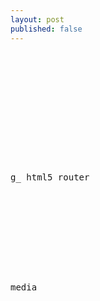 ```yaml
---
layout: post
published: false
---
```


<pre>
<https://github.com/ampedandwired/html-webpack-plugin>
<https://webpack.github.io/docs/configuration.html>
<https://github.com/webpack/webpack/tree/master/examples/hybrid-routing>
<https://webpack.github.io/docs/webpack-dev-middleware.html>
<https://webpack.github.io/docs/list-of-plugins.html>
<https://webpack.github.io/docs/webpack-dev-server.html>

<https://developer.mozilla.org/en-US/docs/Web/JavaScript/Reference/Global_Objects/Date>
<https://developer.mozilla.org/en-US/docs/Web/JavaScript/Reference/Global_Objects/Array/join>
<https://developer.mozilla.org/en-US/docs/Web/JavaScript/Reference/Global_Objects/Array/toString>
<http://www.w3schools.com/jsref/jsref_prototype_array.asp>

g_ html5 router
<http://blog.reactandbethankful.com/posts/2015/07/11/router-5-a-new-framework-agnostic-html5-router/>
<http://blog.reactandbethankful.com/posts/2015/09/15/understanding-the-functional-revolution/>
<http://krasimirtsonev.com/blog/article/A-modern-JavaScript-router-in-100-lines-history-api-pushState-hash-url>
<http://router5.github.io/>
<https://visionmedia.github.io/page.js/>
<https://staticapps.org/articles/routing-urls-in-static-apps/>
<https://staticapps.org/>
<https://www.firebase.com/>
<http://expressjs.com/en/starter/faq.html>

media
<https://en.wikipedia.org/wiki/Susumu_Yokota>

</pre>